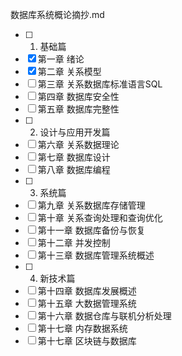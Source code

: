 数据库系统概论摘抄.md

- [ ] 1. 基础篇
- [x] 第一章 绪论
- [x] 第二章 关系模型
- [ ] 第三章 关系数据库标准语言SQL
- [ ] 第四章 数据库安全性
- [ ] 第五章 数据库完整性
- [ ] 2. 设计与应用开发篇
- [ ] 第六章 关系数据理论
- [ ] 第七章 数据库设计
- [ ] 第八章 数据库编程
- [ ] 3. 系统篇
- [ ] 第九章 关系数据库存储管理
- [ ] 第十章 关系查询处理和查询优化
- [ ] 第十一章 数据库备份与恢复
- [ ] 第十二章 并发控制
- [ ] 第十三章 数据库管理系统概述
- [ ] 4. 新技术篇
- [ ] 第十四章 数据库发展概述
- [ ] 第十五章 大数据管理系统
- [ ] 第十六章 数据仓库与联机分析处理
- [ ] 第十七章 内存数据系统
- [ ] 第十七章 区块链与数据库
